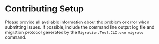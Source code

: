 # Contributing Setup

Please provide all available information about the problem or error when submitting issues. If possible, include the command line output log file and migration protocol generated by the `Migration.Tool.CLI.exe migrate` command.

